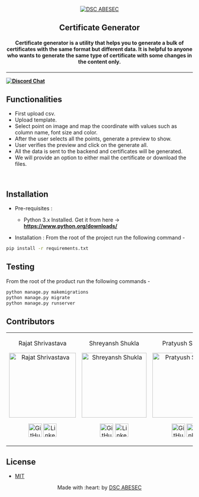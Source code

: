 <p align="center">
<a href="#">
	<img src="https://i.ibb.co/5rbLbdz/DSC-ABES-Engineering-College-Light-Vertical-Logo.png" alt="DSC ABESEC" />
</a>
	<h2 align="center"> Certificate Generator </h2>
	<h4 align="center"> Certificate generator is a utility that helps you to generate a bulk of certificates with the same format but different data. It is helpful to anyone who wants to generate the same type of certificate with some changes in the content only. <h4>
</p>

---
[![Discord Chat](https://img.shields.io/discord/760928671698649098.svg)](https://discord.gg/RVTeWgmgeC)
<!--
[![DOCS](https://img.shields.io/badge/Documentation-see%20docs-green?style=flat-square&logo=appveyor)](INSERT_LINK_FOR_DOCS_HERE) 
  [![UI ](https://img.shields.io/badge/User%20Interface-Link%20to%20UI-orange?style=flat-square&logo=appveyor)](INSERT_UI_LINK_HERE)

-->
## Functionalities
 - First upload csv.
 - Upload template.
 - Select point on image and map the coordinate with values such as column name, font size and color.
 - After the user selects all the points, generate a preview to show.
 - User verifies the preview and click on the generate all.
 - All the data is sent to the backend and certificates will be generated.
 - We will provide an option to either mail the certificate or download the files.

<br>


## Installation

* Pre-requisites :
	-  Python 3.x Installed. Get it from here -> **https://www.python.org/downloads/**

* Installation :
From the root of the project run the following command - 
```bash
pip install -r requirements.txt
```

## Testing
From the root of the product run the following commands -

```bash
python manage.py makemigrations
python manage.py migrate
python manage.py runserver
```

## Contributors

<table>
<tr align="center">


<td>

Rajat Shrivastava

<p align="center">
<img src = "https://avatars3.githubusercontent.com/u/51124175?s=460&u=886dacbae38ee794e54deab165ab9bcfeecbeb13&v=4" width="180" height="175" alt="Rajat Shrivastava">
</p>
<p align="center">
<a href = "https://github.com/rajat-0206"><img src = "http://www.iconninja.com/files/241/825/211/round-collaboration-social-github-code-circle-network-icon.svg" width="36" height = "36" alt="GitHub"/></a>
<a href = "https://www.linkedin.com/in/rajat0206">
<img src = "http://www.iconninja.com/files/863/607/751/network-linkedin-social-connection-circular-circle-media-icon.svg" width="36" height="36" alt="LinkedIn"/>
</a>
</p>
</td>


<td>

Shreyansh Shukla

<p align="center">
<img src = "https://avatars0.githubusercontent.com/u/50966899?s=400&u=8ea203aa0e294766d55c7251344b3cd5fc3d997e&v=4" width="`180" height="175" alt="Shreyansh Shukla">
</p>
<p align="center">
<a href = "https://github.com/shreyansh-05"><img src = "http://www.iconninja.com/files/241/825/211/round-collaboration-social-github-code-circle-network-icon.svg" width="36" height = "36" alt="GitHub"/></a>
<a href = "https://www.linkedin.com/in/shreyansh-shukla-38842b187/">
<img src = "http://www.iconninja.com/files/863/607/751/network-linkedin-social-connection-circular-circle-media-icon.svg" width="36" height="36" alt="LinkedIn"/>
</a>
</p>
</td>



<td>


Pratyush Saxena

<p align="center">

<img src = "https://user-images.githubusercontent.com/52444607/113394549-10caf700-93b6-11eb-8577-bc7590d620ec.jpg" width="180" height="175" alt="Pratyush Saxena">
</p>
<p align="center">
<a href = "https://github.com/Pratyush-Saxena"><img src = "http://www.iconninja.com/files/241/825/211/round-collaboration-social-github-code-circle-network-icon.svg" width="36" height = "36" alt="GitHub"/></a>
<a href = "https://www.linkedin.com/in//pratyush-saxena18">
<img src = "http://www.iconninja.com/files/863/607/751/network-linkedin-social-connection-circular-circle-media-icon.svg" width="36" height="36" alt="LinkedIn"/>
</a>
</p>
</td>


<td>


Vaibhav Sharma

<p align="center">
<img src = "https://avatars0.githubusercontent.com/u/51864232?s=400&u=451ff233d803437d5628220fc9a2a7f467b39a75&v=4" width="180" height="175" alt="Vaibhav Sharma">
</p>
<p align="center">
<a href = "https://github.com/vaibhav89000"><img src = "http://www.iconninja.com/files/241/825/211/round-collaboration-social-github-code-circle-network-icon.svg" width="36" height = "36" alt="GitHub"/></a>
<a href = "https://www.linkedin.com/in/vaibhav-sharma-aa5014169/">
<img src = "http://www.iconninja.com/files/863/607/751/network-linkedin-social-connection-circular-circle-media-icon.svg" width="36" height="36" alt="LinkedIn"/>
</a>
</p>
</td>
</tr>
  </table>

## License 
 - <a href="https://choosealicense.com/licenses/mit/">MIT</a>


<p align="center">
	Made with :heart: by <a href="#">DSC ABESEC</a>
</p>
